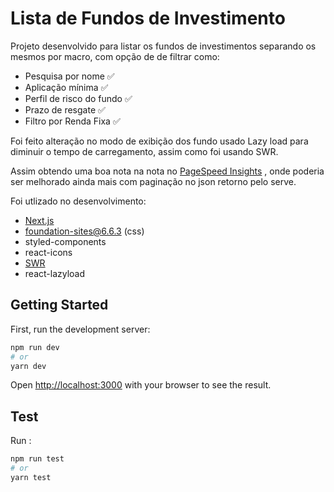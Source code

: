 # Lista de Fundos de Investimento

Projeto desenvolvido para listar os fundos de investimentos separando os mesmos por macro, com opção de de filtrar como:

- Pesquisa por nome :white_check_mark:
- Aplicação mínima :white_check_mark:
- Perfil de risco do fundo :white_check_mark:
- Prazo de resgate :white_check_mark:
- Filtro por Renda Fixa :white_check_mark:

Foi feito alteração no modo de exibição dos fundo usado Lazy load para diminuir o tempo de carregamento, assim como foi usando SWR.

Assim obtendo uma boa nota na nota no [PageSpeed Insights](https://developers.google.com/speed/pagespeed/insights/?hl=pt-br&url=https%3A%2F%2Fteste-front-end-git-master.carlosstenzel.vercel.app%2F&tab=desktop) , onde poderia ser melhorado ainda mais com paginação no json retorno pelo serve.

Foi utlizado no desenvolvimento:

- [Next.js](https://nextjs.org/)
- foundation-sites@6.6.3 (css)
- styled-components
- react-icons
- [SWR](https://swr.vercel.app/)
- react-lazyload

## Getting Started

First, run the development server:

```bash
npm run dev
# or
yarn dev
```

Open [http://localhost:3000](http://localhost:3000) with your browser to see the result.

## Test

Run :

```bash
npm run test
# or
yarn test
```
